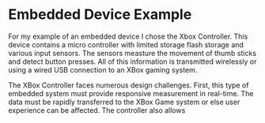 ﻿# Embedded Device Example

For my example of an embedded device I chose the Xbox Controller.  This device contains a micro controller with limited
storage flash storage and various input sensors. The sensors measture the movement of thumb sticks and detect button presses.
All of this information is transmitted wirelessly or using a wired USB connection to an XBox gaming system.

The XBox Controller faces numerous design challenges.  First, this type of embedded system must provide responsive measurement
in real-time. The data must be rapidly transferred to the XBox Game system or else user experience can be affected. The controller 
also allows 